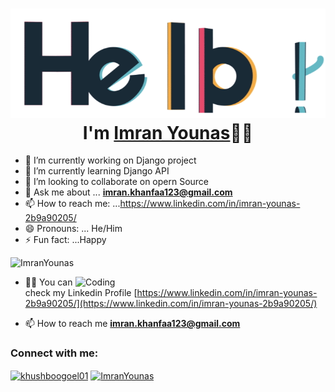 <!-- <img src="https://github.com/NumanAnees/NumanAnees/blob/master/hello.gif" alt = "hello" width="40px" height="40px"> -->
<h1 align="center"> <img src="https://github.com/dheerajkotwani/dheerajkotwani/blob/master/hello.gif" alt="hello-gif"> <br >I'm <a href="https://www.linkedin.com/in/numananees/">Imran Younas</a>👨‍💻</h1>
<!-- # Imran Younas 👨‍💻 -->

- 🔭 I’m currently working on Django project
- 🌱 I’m currently learning Django API
- 👯 I’m looking to collaborate on opern Source
- 💬 Ask me about ... **imran.khanfaa123@gmail.com**
- 📫 How to reach me: ...https://www.linkedin.com/in/imran-younas-2b9a90205/
- 😄 Pronouns: ... He/Him
- ⚡ Fun fact: ...Happy
<!-- [![MasterHead](https://media-exp1.licdn.com/dms/image/C4E16AQGDLURwP-MxHQ/profile-displaybackgroundimage-shrink_350_1400/0/1624432677770?e=1649894400&v=beta&t=9ftvnINumN5h6vFaR-FyTOl-2Ov9sR28qcB_c-SqH5k)](https://khushboogoel01.github.io) -->


<p align="left"> <img src="https://komarev.com/ghpvc/?username=khushboogoel01&label=Profile%20views&color=129e00&style=plastic" alt="ImranYounas" /> </p>
<img align="right" alt="Coding" width="400" src="https://github.com/mhmzdev/mhmzdev/blob/master/code.gif">

- 👨‍💻 You can check my Linkedin Profile [https://www.linkedin.com/in/imran-younas-2b9a90205/](https://www.linkedin.com/in/imran-younas-2b9a90205/)

- 📫 How to reach me **imran.khanfaa123@gmail.com**


<h3 align="left">Connect with me:</h3>
<p align="left">
<a href="https://twitter.com/Fact94775093?t=LUAylikDHinu3FpBSwDWsQ&s=09" target="blank"><img align="center" src="https://cdn.jsdelivr.net/npm/simple-icons@3.0.1/icons/twitter.svg" alt="khushboogoel01" height="30" width="40" /></a>
<a href="https://www.linkedin.com/in/imran-younas-2b9a90205/" target="blank"><img align="center" src="https://cdn.jsdelivr.net/npm/simple-icons@3.0.1/icons/linkedin.svg" alt="ImranYounas" height="30" width="40" /></a>
</p>
